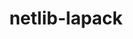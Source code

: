 ---
title: "netlib-lapack"
layout: cache
categories: [package, develop]
meta: {"versions": ["3.10.1", "3.11.0"], "compilers": ["gcc@=12.1.0", "gcc@=8.4.0"], "oss": ["ubuntu18.04", "ubuntu22.04"], "platforms": ["linux"], "targets": ["x86_64", "x86_64_v3"], "stacks": [], "num_specs": 28, "num_specs_by_stack": {}}
spec_details: [{"hash": "3f45pxeailvsfpwrqjrguwbuxznci56m", "compiler": "gcc@=8.4.0", "versions": ["3.10.1"], "os": "ubuntu18.04", "platform": "linux", "target": "x86_64", "variants": ["build_type=RelWithDebInfo", "~external-blas", "~ipo", "+lapacke", "+shared", "~xblas"], "stacks": [], "size": "-", "tarball": "https://binaries.spack.io/develop/build_cache/linux-ubuntu18.04-x86_64/gcc-8.4.0/netlib-lapack-3.10.1/linux-ubuntu18.04-x86_64-gcc-8.4.0-netlib-lapack-3.10.1-3f45pxeailvsfpwrqjrguwbuxznci56m.spack"}, {"hash": "tvolw2r5rzohpnle7jggkontk5cwsmx2", "compiler": "gcc@=8.4.0", "versions": ["3.10.1"], "os": "ubuntu18.04", "platform": "linux", "target": "x86_64", "variants": ["build_type=RelWithDebInfo", "~external-blas", "~ipo", "+lapacke", "+shared", "~xblas"], "stacks": [], "size": "-", "tarball": "https://binaries.spack.io/develop/build_cache/linux-ubuntu18.04-x86_64/gcc-8.4.0/netlib-lapack-3.10.1/linux-ubuntu18.04-x86_64-gcc-8.4.0-netlib-lapack-3.10.1-tvolw2r5rzohpnle7jggkontk5cwsmx2.spack"}, {"hash": "tjtkckr7uvet3zdxdafe6dlb4rizgqab", "compiler": "gcc@=8.4.0", "versions": ["3.10.1"], "os": "ubuntu18.04", "platform": "linux", "target": "x86_64", "variants": ["build_type=RelWithDebInfo", "~external-blas", "~ipo", "+lapacke", "+shared", "~xblas"], "stacks": [], "size": "-", "tarball": "https://binaries.spack.io/develop/build_cache/linux-ubuntu18.04-x86_64/gcc-8.4.0/netlib-lapack-3.10.1/linux-ubuntu18.04-x86_64-gcc-8.4.0-netlib-lapack-3.10.1-tjtkckr7uvet3zdxdafe6dlb4rizgqab.spack"}, {"hash": "3w756n7yix6g2eqv2kmdmkt4go42hu5p", "compiler": "gcc@=8.4.0", "versions": ["3.10.1"], "os": "ubuntu18.04", "platform": "linux", "target": "x86_64", "variants": ["build_system=cmake", "build_type=RelWithDebInfo", "~external-blas", "~ipo", "+lapacke", "+shared", "~xblas"], "stacks": [], "size": "-", "tarball": "https://binaries.spack.io/develop/build_cache/linux-ubuntu18.04-x86_64/gcc-8.4.0/netlib-lapack-3.10.1/linux-ubuntu18.04-x86_64-gcc-8.4.0-netlib-lapack-3.10.1-3w756n7yix6g2eqv2kmdmkt4go42hu5p.spack"}, {"hash": "55zkq5eigyf357smc4xtyqlizoitovpe", "compiler": "gcc@=8.4.0", "versions": ["3.10.1"], "os": "ubuntu18.04", "platform": "linux", "target": "x86_64", "variants": ["build_system=cmake", "build_type=RelWithDebInfo", "~external-blas", "~ipo", "+lapacke", "+shared", "~xblas"], "stacks": [], "size": "-", "tarball": "https://binaries.spack.io/develop/build_cache/linux-ubuntu18.04-x86_64/gcc-8.4.0/netlib-lapack-3.10.1/linux-ubuntu18.04-x86_64-gcc-8.4.0-netlib-lapack-3.10.1-55zkq5eigyf357smc4xtyqlizoitovpe.spack"}, {"hash": "tluku7o2j6qvvbqselqbnw5ozisjuk4z", "compiler": "gcc@=8.4.0", "versions": ["3.10.1"], "os": "ubuntu18.04", "platform": "linux", "target": "x86_64", "variants": ["build_system=cmake", "build_type=RelWithDebInfo", "~external-blas", "~ipo", "+lapacke", "+shared", "~xblas"], "stacks": [], "size": "-", "tarball": "https://binaries.spack.io/develop/build_cache/linux-ubuntu18.04-x86_64/gcc-8.4.0/netlib-lapack-3.10.1/linux-ubuntu18.04-x86_64-gcc-8.4.0-netlib-lapack-3.10.1-tluku7o2j6qvvbqselqbnw5ozisjuk4z.spack"}, {"hash": "6ghl35snvg64jgx6ejisvyvt6uqgel66", "compiler": "gcc@=8.4.0", "versions": ["3.10.1"], "os": "ubuntu18.04", "platform": "linux", "target": "x86_64", "variants": ["build_type=RelWithDebInfo", "~external-blas", "~ipo", "+lapacke", "+shared", "~xblas"], "stacks": [], "size": "-", "tarball": "https://binaries.spack.io/develop/build_cache/linux-ubuntu18.04-x86_64/gcc-8.4.0/netlib-lapack-3.10.1/linux-ubuntu18.04-x86_64-gcc-8.4.0-netlib-lapack-3.10.1-6ghl35snvg64jgx6ejisvyvt6uqgel66.spack"}, {"hash": "dvfzra3qgpjzxjqrxpkcr2bkp7dwtomo", "compiler": "gcc@=8.4.0", "versions": ["3.10.1"], "os": "ubuntu18.04", "platform": "linux", "target": "x86_64", "variants": ["build_type=RelWithDebInfo", "~external-blas", "~ipo", "+lapacke", "+shared", "~xblas"], "stacks": [], "size": "-", "tarball": "https://binaries.spack.io/develop/build_cache/linux-ubuntu18.04-x86_64/gcc-8.4.0/netlib-lapack-3.10.1/linux-ubuntu18.04-x86_64-gcc-8.4.0-netlib-lapack-3.10.1-dvfzra3qgpjzxjqrxpkcr2bkp7dwtomo.spack"}, {"hash": "eygq7arm4s4xy5scpplisy4uxetmuenb", "compiler": "gcc@=8.4.0", "versions": ["3.10.1"], "os": "ubuntu18.04", "platform": "linux", "target": "x86_64", "variants": ["build_type=RelWithDebInfo", "~external-blas", "~ipo", "+lapacke", "+shared", "~xblas"], "stacks": [], "size": "-", "tarball": "https://binaries.spack.io/develop/build_cache/linux-ubuntu18.04-x86_64/gcc-8.4.0/netlib-lapack-3.10.1/linux-ubuntu18.04-x86_64-gcc-8.4.0-netlib-lapack-3.10.1-eygq7arm4s4xy5scpplisy4uxetmuenb.spack"}, {"hash": "ovsutvcfj3ybfbw2lqo64h432jmtqi4c", "compiler": "gcc@=8.4.0", "versions": ["3.10.1"], "os": "ubuntu18.04", "platform": "linux", "target": "x86_64", "variants": ["build_type=RelWithDebInfo", "~external-blas", "~ipo", "+lapacke", "+shared", "~xblas"], "stacks": [], "size": "-", "tarball": "https://binaries.spack.io/develop/build_cache/linux-ubuntu18.04-x86_64/gcc-8.4.0/netlib-lapack-3.10.1/linux-ubuntu18.04-x86_64-gcc-8.4.0-netlib-lapack-3.10.1-ovsutvcfj3ybfbw2lqo64h432jmtqi4c.spack"}, {"hash": "bv3dwqp35couvj35btxini23wcit3mfu", "compiler": "gcc@=8.4.0", "versions": ["3.10.1"], "os": "ubuntu18.04", "platform": "linux", "target": "x86_64", "variants": ["build_type=RelWithDebInfo", "~external-blas", "~ipo", "+lapacke", "+shared", "~xblas"], "stacks": [], "size": "-", "tarball": "https://binaries.spack.io/develop/build_cache/linux-ubuntu18.04-x86_64/gcc-8.4.0/netlib-lapack-3.10.1/linux-ubuntu18.04-x86_64-gcc-8.4.0-netlib-lapack-3.10.1-bv3dwqp35couvj35btxini23wcit3mfu.spack"}, {"hash": "fu7ohy4ciu6wltiynjvb66styihmbqzq", "compiler": "gcc@=8.4.0", "versions": ["3.10.1"], "os": "ubuntu18.04", "platform": "linux", "target": "x86_64", "variants": ["build_type=RelWithDebInfo", "~external-blas", "~ipo", "+lapacke", "+shared", "~xblas"], "stacks": [], "size": "-", "tarball": "https://binaries.spack.io/develop/build_cache/linux-ubuntu18.04-x86_64/gcc-8.4.0/netlib-lapack-3.10.1/linux-ubuntu18.04-x86_64-gcc-8.4.0-netlib-lapack-3.10.1-fu7ohy4ciu6wltiynjvb66styihmbqzq.spack"}, {"hash": "mak2y6ift76tysba4b2tslalaui3igzb", "compiler": "gcc@=8.4.0", "versions": ["3.10.1"], "os": "ubuntu18.04", "platform": "linux", "target": "x86_64", "variants": ["build_system=cmake", "build_type=RelWithDebInfo", "~external-blas", "generator=make", "~ipo", "+lapacke", "+shared", "~xblas"], "stacks": [], "size": "-", "tarball": "https://binaries.spack.io/develop/build_cache/linux-ubuntu18.04-x86_64/gcc-8.4.0/netlib-lapack-3.10.1/linux-ubuntu18.04-x86_64-gcc-8.4.0-netlib-lapack-3.10.1-mak2y6ift76tysba4b2tslalaui3igzb.spack"}, {"hash": "5b2bymeuflf62xlz7dpxniis7iom5eh4", "compiler": "gcc@=8.4.0", "versions": ["3.10.1"], "os": "ubuntu18.04", "platform": "linux", "target": "x86_64", "variants": ["build_type=RelWithDebInfo", "~external-blas", "~ipo", "+lapacke", "+shared", "~xblas"], "stacks": [], "size": "-", "tarball": "https://binaries.spack.io/develop/build_cache/linux-ubuntu18.04-x86_64/gcc-8.4.0/netlib-lapack-3.10.1/linux-ubuntu18.04-x86_64-gcc-8.4.0-netlib-lapack-3.10.1-5b2bymeuflf62xlz7dpxniis7iom5eh4.spack"}, {"hash": "gzdmsnhqvwojlzx7ucfc6bupq6a6flne", "compiler": "gcc@=8.4.0", "versions": ["3.10.1"], "os": "ubuntu18.04", "platform": "linux", "target": "x86_64", "variants": ["build_type=RelWithDebInfo", "~external-blas", "~ipo", "+lapacke", "+shared", "~xblas"], "stacks": [], "size": "-", "tarball": "https://binaries.spack.io/develop/build_cache/linux-ubuntu18.04-x86_64/gcc-8.4.0/netlib-lapack-3.10.1/linux-ubuntu18.04-x86_64-gcc-8.4.0-netlib-lapack-3.10.1-gzdmsnhqvwojlzx7ucfc6bupq6a6flne.spack"}, {"hash": "k5jldogyrwwfiit6osximvg6re62hmbm", "compiler": "gcc@=8.4.0", "versions": ["3.10.1"], "os": "ubuntu18.04", "platform": "linux", "target": "x86_64", "variants": ["build_system=cmake", "build_type=RelWithDebInfo", "~external-blas", "~ipo", "+lapacke", "+shared", "~xblas"], "stacks": [], "size": "-", "tarball": "https://binaries.spack.io/develop/build_cache/linux-ubuntu18.04-x86_64/gcc-8.4.0/netlib-lapack-3.10.1/linux-ubuntu18.04-x86_64-gcc-8.4.0-netlib-lapack-3.10.1-k5jldogyrwwfiit6osximvg6re62hmbm.spack"}, {"hash": "p3kthzsgnxvt47242mdhs2ps64w3oo65", "compiler": "gcc@=8.4.0", "versions": ["3.10.1"], "os": "ubuntu18.04", "platform": "linux", "target": "x86_64", "variants": ["build_type=RelWithDebInfo", "~external-blas", "~ipo", "+lapacke", "+shared", "~xblas"], "stacks": [], "size": "-", "tarball": "https://binaries.spack.io/develop/build_cache/linux-ubuntu18.04-x86_64/gcc-8.4.0/netlib-lapack-3.10.1/linux-ubuntu18.04-x86_64-gcc-8.4.0-netlib-lapack-3.10.1-p3kthzsgnxvt47242mdhs2ps64w3oo65.spack"}, {"hash": "ivfgnrq5milmkiep5gmdm5ttsnsb4gtw", "compiler": "gcc@=8.4.0", "versions": ["3.10.1"], "os": "ubuntu18.04", "platform": "linux", "target": "x86_64", "variants": ["build_type=RelWithDebInfo", "~external-blas", "~ipo", "+lapacke", "+shared", "~xblas"], "stacks": [], "size": "-", "tarball": "https://binaries.spack.io/develop/build_cache/linux-ubuntu18.04-x86_64/gcc-8.4.0/netlib-lapack-3.10.1/linux-ubuntu18.04-x86_64-gcc-8.4.0-netlib-lapack-3.10.1-ivfgnrq5milmkiep5gmdm5ttsnsb4gtw.spack"}, {"hash": "3rqzqegexc5t3rjwedqckus5mnftrobd", "compiler": "gcc@=8.4.0", "versions": ["3.10.1"], "os": "ubuntu18.04", "platform": "linux", "target": "x86_64", "variants": ["build_type=RelWithDebInfo", "~external-blas", "~ipo", "+lapacke", "+shared", "~xblas"], "stacks": [], "size": "-", "tarball": "https://binaries.spack.io/develop/build_cache/linux-ubuntu18.04-x86_64/gcc-8.4.0/netlib-lapack-3.10.1/linux-ubuntu18.04-x86_64-gcc-8.4.0-netlib-lapack-3.10.1-3rqzqegexc5t3rjwedqckus5mnftrobd.spack"}, {"hash": "kbwbpt6twag3n5m3sg3ditd5qvibq4sa", "compiler": "gcc@=8.4.0", "versions": ["3.10.1"], "os": "ubuntu18.04", "platform": "linux", "target": "x86_64_v3", "variants": ["build_system=cmake", "build_type=RelWithDebInfo", "~external-blas", "generator=make", "~ipo", "+lapacke", "+shared", "~xblas"], "stacks": [], "size": "-", "tarball": "https://binaries.spack.io/develop/build_cache/linux-ubuntu18.04-x86_64_v3/gcc-8.4.0/netlib-lapack-3.10.1/linux-ubuntu18.04-x86_64_v3-gcc-8.4.0-netlib-lapack-3.10.1-kbwbpt6twag3n5m3sg3ditd5qvibq4sa.spack"}, {"hash": "ivu6gkex7vcc2twyniav6j7do6dxqbxd", "compiler": "gcc@=8.4.0", "versions": ["3.10.1"], "os": "ubuntu18.04", "platform": "linux", "target": "x86_64_v3", "variants": ["build_system=cmake", "build_type=RelWithDebInfo", "~external-blas", "generator=make", "~ipo", "+lapacke", "+shared", "~xblas"], "stacks": [], "size": "-", "tarball": "https://binaries.spack.io/develop/build_cache/linux-ubuntu18.04-x86_64_v3/gcc-8.4.0/netlib-lapack-3.10.1/linux-ubuntu18.04-x86_64_v3-gcc-8.4.0-netlib-lapack-3.10.1-ivu6gkex7vcc2twyniav6j7do6dxqbxd.spack"}, {"hash": "l7j46pfhg4jhctr5jdncf3ofiekgjds6", "compiler": "gcc@=8.4.0", "versions": ["3.10.1"], "os": "ubuntu18.04", "platform": "linux", "target": "x86_64_v3", "variants": ["build_system=cmake", "build_type=RelWithDebInfo", "~external-blas", "generator=make", "~ipo", "+lapacke", "+shared", "~xblas"], "stacks": [], "size": "-", "tarball": "https://binaries.spack.io/develop/build_cache/linux-ubuntu18.04-x86_64_v3/gcc-8.4.0/netlib-lapack-3.10.1/linux-ubuntu18.04-x86_64_v3-gcc-8.4.0-netlib-lapack-3.10.1-l7j46pfhg4jhctr5jdncf3ofiekgjds6.spack"}, {"hash": "6sxg7hiq22eva3bcfqyjhmoont7oy22r", "compiler": "gcc@=8.4.0", "versions": ["3.11.0"], "os": "ubuntu18.04", "platform": "linux", "target": "x86_64_v3", "variants": ["build_system=cmake", "build_type=RelWithDebInfo", "~external-blas", "generator=make", "~ipo", "+lapacke", "+shared", "~xblas"], "stacks": [], "size": "-", "tarball": "https://binaries.spack.io/develop/build_cache/linux-ubuntu18.04-x86_64_v3/gcc-8.4.0/netlib-lapack-3.11.0/linux-ubuntu18.04-x86_64_v3-gcc-8.4.0-netlib-lapack-3.11.0-6sxg7hiq22eva3bcfqyjhmoont7oy22r.spack"}, {"hash": "adjigdtuqxwlsjwo3hxs5mkp54tj53je", "compiler": "gcc@=12.1.0", "versions": ["3.11.0"], "os": "ubuntu22.04", "platform": "linux", "target": "x86_64_v3", "variants": ["build_system=cmake", "build_type=Release", "~external-blas", "generator=make", "~ipo", "+lapacke", "+shared", "~xblas"], "stacks": [], "size": "-", "tarball": "https://binaries.spack.io/develop/build_cache/linux-ubuntu22.04-x86_64_v3/gcc-12.1.0/netlib-lapack-3.11.0/linux-ubuntu22.04-x86_64_v3-gcc-12.1.0-netlib-lapack-3.11.0-adjigdtuqxwlsjwo3hxs5mkp54tj53je.spack"}, {"hash": "eqwmctzvnlyqhb5kxahffopxiszkwzie", "compiler": "gcc@=12.1.0", "versions": ["3.11.0"], "os": "ubuntu22.04", "platform": "linux", "target": "x86_64_v3", "variants": ["build_system=cmake", "build_type=Release", "~external-blas", "generator=make", "~ipo", "+lapacke", "+shared", "~xblas"], "stacks": [], "size": "-", "tarball": "https://binaries.spack.io/develop/build_cache/linux-ubuntu22.04-x86_64_v3/gcc-12.1.0/netlib-lapack-3.11.0/linux-ubuntu22.04-x86_64_v3-gcc-12.1.0-netlib-lapack-3.11.0-eqwmctzvnlyqhb5kxahffopxiszkwzie.spack"}, {"hash": "q7dpvhdd6hbai5talarqiaz2oxiaw3no", "compiler": "gcc@=12.1.0", "versions": ["3.11.0"], "os": "ubuntu22.04", "platform": "linux", "target": "x86_64_v3", "variants": ["build_system=cmake", "build_type=Release", "~external-blas", "generator=make", "~ipo", "+lapacke", "+shared", "~xblas"], "stacks": [], "size": "-", "tarball": "https://binaries.spack.io/develop/build_cache/linux-ubuntu22.04-x86_64_v3/gcc-12.1.0/netlib-lapack-3.11.0/linux-ubuntu22.04-x86_64_v3-gcc-12.1.0-netlib-lapack-3.11.0-q7dpvhdd6hbai5talarqiaz2oxiaw3no.spack"}, {"hash": "5chx6sbqpj7jrild4wnpqv4fyo5xpy3y", "compiler": "gcc@=12.1.0", "versions": ["3.11.0"], "os": "ubuntu22.04", "platform": "linux", "target": "x86_64_v3", "variants": ["build_system=cmake", "build_type=Release", "~external-blas", "generator=make", "~ipo", "+lapacke", "+shared", "~xblas"], "stacks": [], "size": "-", "tarball": "https://binaries.spack.io/develop/build_cache/linux-ubuntu22.04-x86_64_v3/gcc-12.1.0/netlib-lapack-3.11.0/linux-ubuntu22.04-x86_64_v3-gcc-12.1.0-netlib-lapack-3.11.0-5chx6sbqpj7jrild4wnpqv4fyo5xpy3y.spack"}, {"hash": "yzpvcmrzvhdcsfwu34xmhaq7trljoio3", "compiler": "gcc@=12.1.0", "versions": ["3.11.0"], "os": "ubuntu22.04", "platform": "linux", "target": "x86_64_v3", "variants": ["build_system=cmake", "build_type=Release", "~external-blas", "generator=make", "~ipo", "+lapacke", "+shared", "~xblas"], "stacks": [], "size": "-", "tarball": "https://binaries.spack.io/develop/build_cache/linux-ubuntu22.04-x86_64_v3/gcc-12.1.0/netlib-lapack-3.11.0/linux-ubuntu22.04-x86_64_v3-gcc-12.1.0-netlib-lapack-3.11.0-yzpvcmrzvhdcsfwu34xmhaq7trljoio3.spack"}]
---